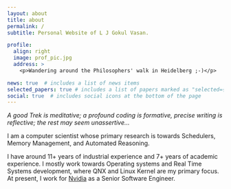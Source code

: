 ```yaml
---
layout: about
title: about
permalink: /
subtitle: Personal Website of L J Gokul Vasan.

profile:
  align: right
  image: prof_pic.jpg
  address: >
    <p>Wandering around the Philosophers' walk in Heidelberg ;-)</p>

news: true  # includes a list of news items
selected_papers: true # includes a list of papers marked as "selected={true}"
social: true  # includes social icons at the bottom of the page
---
```


*A good Trek is meditative; a profound coding is formative, precise writing is reflective; the rest may seem unassertive...*

I am a computer scientist whose primary research is towards Schedulers, Memory Management, and Automated Reasoning.

I have around 11+ years of industrial experience and 7+ years of academic experience.
I mostly work towards Operating systems and Real Time Systems development, where QNX and Linux Kernel are my primary focus.
At present, I work for [Nvidia](https://www.nvidia.com/en-us/) as a Senior Software Engineer.

